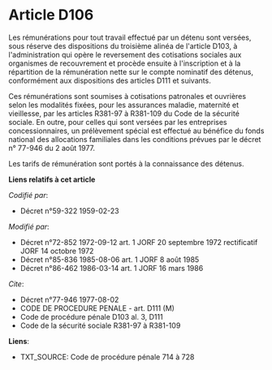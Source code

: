 # Article D106

Les rémunérations pour tout travail effectué par un détenu sont versées, sous réserve des dispositions du troisième alinéa de
l'article D103, à l'administration qui opère le reversement des cotisations sociales aux organismes de recouvrement et
procède ensuite à l'inscription et à la répartition de la rémunération nette sur le compte nominatif des détenus,
conformément aux dispositions des articles D111 et suivants.

Ces rémunérations sont soumises à cotisations patronales et ouvrières selon les modalités fixées, pour les assurances
maladie, maternité et vieillesse, par les articles R381-97 à R381-109 du Code de la sécurité sociale. En outre, pour celles
qui sont versées par les entreprises concessionnaires, un prélèvement spécial est effectué au bénéfice du fonds national des
allocations familiales dans les conditions prévues par le décret n° 77-946 du 2 août 1977.

Les tarifs de rémunération sont portés à la connaissance des détenus.

**Liens relatifs à cet article**

_Codifié par_:

  - Décret n°59-322 1959-02-23

_Modifié par_:

  - Décret n°72-852 1972-09-12 art. 1 JORF 20 septembre 1972 rectificatif JORF 14 octobre 1972
  - Décret n°85-836 1985-08-06 art. 1 JORF 8 août 1985
  - Décret n°86-462 1986-03-14 art. 1 JORF 16 mars 1986

_Cite_:

  - Décret n°77-946 1977-08-02
  - CODE DE PROCEDURE PENALE - art. D111 (M)
  - Code de procédure pénale D103 al. 3, D111
  - Code de la sécurité sociale R381-97 à R381-109

**Liens**:

  - TXT_SOURCE: Code de procédure pénale 714 à 728
